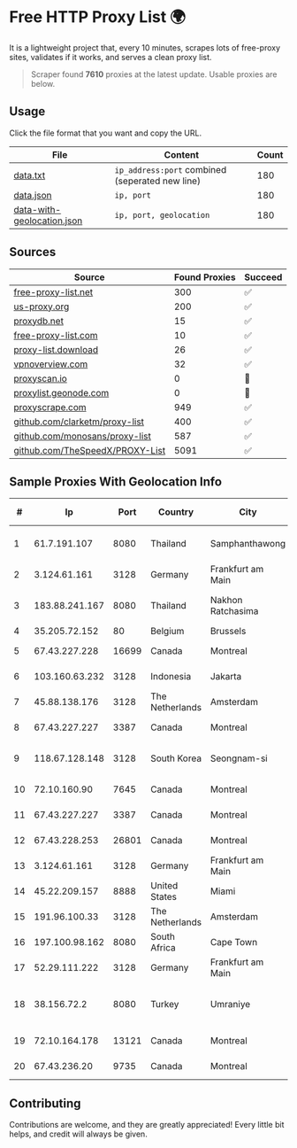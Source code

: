 
# Free HTTP Proxy List 🌍

It is a lightweight project that, every 10 minutes, scrapes lots of free-proxy sites, validates if it works, and serves a clean proxy list.


> Scraper found **7610** proxies at the latest update. Usable proxies are below.

## Usage

Click the file format that you want and copy the URL.


|File|Content|Count|
|----|-------|-----|
|[data.txt](https://raw.githubusercontent.com/themiralay/Proxy-List-World/master/data.txt)|`ip_address:port` combined (seperated new line)|180|
|[data.json](https://raw.githubusercontent.com/themiralay/Proxy-List-World/master/data.json)|`ip, port`|180|
|[data-with-geolocation.json](https://raw.githubusercontent.com/themiralay/Proxy-List-World/master/data-with-geolocation.json)|`ip, port, geolocation`|180|

## Sources

|Source|Found Proxies|Succeed|
|------|-------------|-------|
|[free-proxy-list.net](https://free-proxy-list.net)|300|✅|
|[us-proxy.org](https://www.us-proxy.org)|200|✅|
|[proxydb.net](http://proxydb.net)|15|✅|
|[free-proxy-list.com](https://free-proxy-list.com/?page=&port=&type%5B%5D=http&type%5B%5D=https&up_time=0&search=Search)|10|✅|
|[proxy-list.download](https://www.proxy-list.download/HTTP)|26|✅|
|[vpnoverview.com](https://vpnoverview.com/privacy/anonymous-browsing/free-proxy-servers)|32|✅|
|[proxyscan.io](https://www.proxyscan.io)|0|🚫|
|[proxylist.geonode.com](https://proxylist.geonode.com/api/proxy-list?limit=300&page=1&sort_by=lastChecked&sort_type=desc&protocols=http,https)|0|🚫|
|[proxyscrape.com](https://api.proxyscrape.com/v2/?request=displayproxies&protocol=http&timeout=10000&country=all&ssl=all&anonymity=all)|949|✅|
|[github.com/clarketm/proxy-list](https://raw.githubusercontent.com/clarketm/proxy-list/master/proxy-list-raw.txt)|400|✅|
|[github.com/monosans/proxy-list](https://raw.githubusercontent.com/monosans/proxy-list/main/proxies/http.txt)|587|✅|
|[github.com/TheSpeedX/PROXY-List](https://raw.githubusercontent.com/TheSpeedX/PROXY-List/master/http.txt)|5091|✅|


## Sample Proxies With Geolocation Info

|#|Ip|Port|Country|City|Internet Service Provider|
|-|--|----|-------|----|-------------------------|
|1|61.7.191.107|8080|Thailand|Samphanthawong|CAT Telecom Public Company Limited|
|2|3.124.61.161|3128|Germany|Frankfurt am Main|Amazon Technologies Inc.|
|3|183.88.241.167|8080|Thailand|Nakhon Ratchasima|Triple T Broadband Public Company Limited|
|4|35.205.72.152|80|Belgium|Brussels|Google LLC|
|5|67.43.227.228|16699|Canada|Montreal|GloboTech Communications|
|6|103.160.63.232|3128|Indonesia|Jakarta|PT Herza Digital Indonesia|
|7|45.88.138.176|3128|The Netherlands|Amsterdam|Yaglom Labs Ltd|
|8|67.43.227.227|3387|Canada|Montreal|GloboTech Communications|
|9|118.67.128.148|3128|South Korea|Seongnam-si|Naver Business Platform Asia Pacific Pte. Ltd.|
|10|72.10.160.90|7645|Canada|Montreal|GloboTech Communications|
|11|67.43.227.227|3387|Canada|Montreal|GloboTech Communications|
|12|67.43.228.253|26801|Canada|Montreal|GloboTech Communications|
|13|3.124.61.161|3128|Germany|Frankfurt am Main|Amazon Technologies Inc.|
|14|45.22.209.157|8888|United States|Miami|AT&T Services, Inc.|
|15|191.96.100.33|3128|The Netherlands|Amsterdam|NovoServe B.V.|
|16|197.100.98.162|8080|South Africa|Cape Town|Dimension Data|
|17|52.29.111.222|3128|Germany|Frankfurt am Main|Amazon Technologies Inc.|
|18|38.156.72.2|8080|Turkey|Umraniye|High Speed Telekomunikasyon ve Hab. Hiz. Ltd. Sti.|
|19|72.10.164.178|13121|Canada|Montreal|GloboTech Communications|
|20|67.43.236.20|9735|Canada|Montreal|GloboTech Communications|



## Contributing

Contributions are welcome, and they are greatly appreciated! Every
little bit helps, and credit will always be given.

